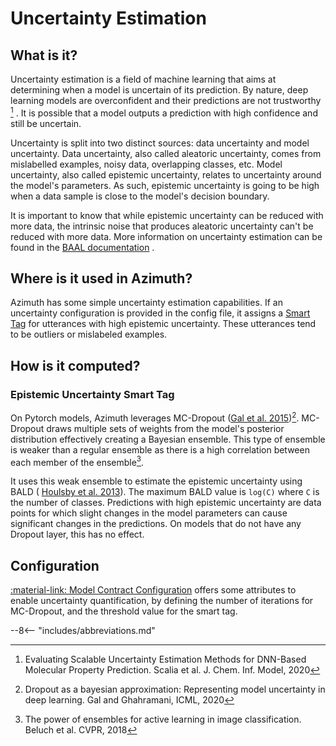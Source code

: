 # Uncertainty Estimation

## What is it?

Uncertainty estimation is a field of machine learning that aims at determining when a model is uncertain of its
prediction. By nature, deep learning models are overconfident and their predictions are not trustworthy [^1] . It is
possible that a model outputs a prediction with high confidence and still be uncertain.

Uncertainty is split into two distinct sources: data uncertainty and model uncertainty. Data uncertainty, also called
aleatoric uncertainty, comes from mislabelled examples, noisy data, overlapping classes, etc. Model uncertainty, also
called epistemic uncertainty, relates to uncertainty around the model's parameters. As such, epistemic uncertainty is
going to be high when a data sample is close to the model's decision boundary.

It is important to know that while epistemic uncertainty can be reduced with more data, the intrinsic noise that
produces aleatoric uncertainty can't be reduced with more data. More information on uncertainty estimation can be found
in the
[BAAL documentation](https://baal.readthedocs.io/en/latest/literature/core-papers.html#how-to-estimate-uncertainty-in-deep-learning-networks)
.

## Where is it used in Azimuth?

Azimuth has some simple uncertainty estimation capabilities. If an uncertainty configuration is provided in the config
file, it assigns a [Smart Tag](smart-tags.md) for utterances with high epistemic uncertainty. These utterances tend to
be outliers or mislabeled examples.

## How is it computed?

### Epistemic Uncertainty Smart Tag

On Pytorch models, Azimuth leverages MC-Dropout ([Gal et al. 2015](https://arxiv.org/abs/1506.02142))[^2]. MC-Dropout
draws multiple sets of weights from the model's posterior distribution effectively creating a Bayesian ensemble.
This type of ensemble is weaker than a regular ensemble as there is a high correlation between each member of the ensemble[^4].

It uses this weak ensemble to estimate the epistemic uncertainty using BALD (
[Houlsby et al. 2013](https://arxiv.org/abs/1112.5745)). The maximum BALD value is `log(C)`
where `C` is the number of classes. Predictions with high epistemic uncertainty are data points for which slight changes
in the model parameters can cause significant changes in the predictions. On models that do not have any Dropout layer, this has no effect.

## Configuration

[:material-link: Model Contract Configuration](../reference/configuration/model_contract.md)
offers some attributes to enable uncertainty quantification, by defining the number of iterations for MC-Dropout, and
the threshold value for the smart tag.

[^1]:Evaluating Scalable Uncertainty Estimation Methods for DNN-Based Molecular Property Prediction. Scalia et al. J.
Chem. Inf. Model, 2020
[^2]:Dropout as a bayesian approximation: Representing model uncertainty in deep learning. Gal and Ghahramani, ICML,
2020
[^3]:Bayesian active learning for classification and preference learning. Houlsby et al. arXiv preprint arXiv:1112.5745,
2011
[^4]:The power of ensembles for active learning in image classification. Beluch et al. CVPR, 2018

--8<-- "includes/abbreviations.md"
